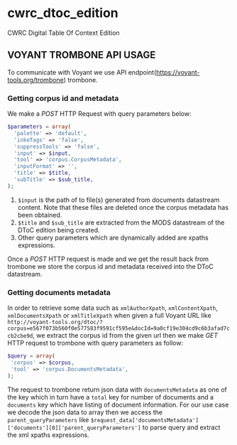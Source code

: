 # cwrc_dtoc_edition
CWRC Digital Table Of Context Edition

## VOYANT TROMBONE API USAGE
To communicate with Voyant we use API endpoint(https://voyant-tools.org/trombone) trombone.

### Getting corpus id and metadata
We make a *POST* HTTP Request with query parameters below:
```php
$parameters = array(
  'palette' => 'default',
  'inkeTags' => 'false',
  'suppressTools' => 'false',
  'input' => $input,
  'tool' => 'corpus.CorpusMetadata',
  'inputFormat' => '',
  'title' => $title,
  'subTitle' => $sub_title,
);
```
1. `$input` is the path of to file(s) generated from documents datastream content. Note that these files are deleted once the corpus metadata has been obtained.
2. `$title` and `$sub_title` are extracted from the MODS datastream of the DToC edition being created.
3. Other query parameters which are dynamically added are xpaths expressions.

Once a *POST* HTTP request is made and we get the result back from trombone we store the corpus id and metadata received
into the DToC datastream.
 
 ### Getting documents metadata
 In order to retrieve some data such as `xmlAuthorXpath`, `xmlContentXpath`, `xmlDocumentsXpath` or `xmlTitleXpath` when
 given a full Voyant URL like `http://voyant-tools.org/dtoc/?corpus=e567f073b560f0e577583f9591cf595e&docId=9a0cf19e304cd9c6b3afad7ccb2cbe9d`,
 we extract the corpus id from the given url then we make *GET* HTTP request to trombone with query parameters as follow:
 ```php
$query = array(
  'corpus' => $corpus,
  'tool' => 'corpus.DocumentsMetadata',
);
```
The request to trombone return json data with `documentsMetadata` as one of the key which in turn have a `total` key for
number of documents and a `documents` key which have listing of document information. For our use case we decode the json
data to array then we access the `parent_queryParameters` like `$request_data['documentsMetadata']['documents'][0]['parent_queryParameters']`
to parse query and extract the xml xpaths expressions.
